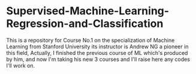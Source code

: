 # Supervised-Machine-Learning-Regression-and-Classification

This is a repository for Course No.1 on the specialization of Machine Learning from Stanford University its instructor is Andrew NG a pioneer in this field, Actually, I finished the previous course of ML which's produced by him, and now I'm taking his new 3 courses and I'll raise here any codes I'll work on.


